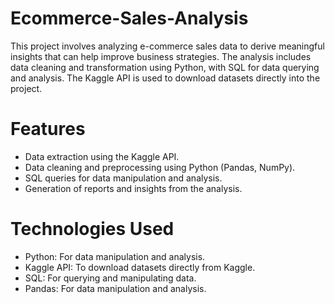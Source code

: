 # Ecommerce-Sales-Analysis

This project involves analyzing e-commerce sales data to derive meaningful insights that can help improve business strategies. The analysis includes data cleaning and transformation using Python, with SQL for data querying and analysis. The Kaggle API is used to download datasets directly into the project.

# Features

* Data extraction using the Kaggle API.
* Data cleaning and preprocessing using Python (Pandas, NumPy).
* SQL queries for data manipulation and analysis.
* Generation of reports and insights from the analysis.

# Technologies Used

* Python: For data manipulation and analysis.
* Kaggle API: To download datasets directly from Kaggle.
* SQL: For querying and manipulating data.
* Pandas: For data manipulation and analysis.
